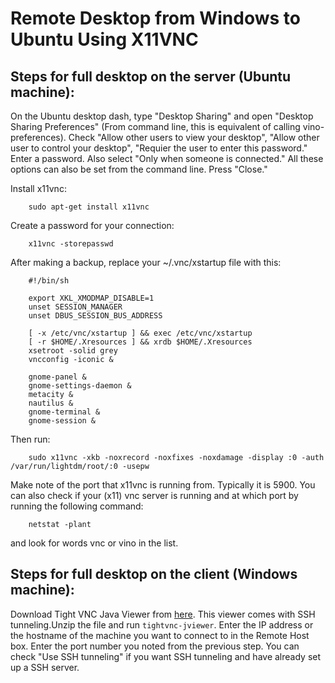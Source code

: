 # Remote Desktop from Windows to Ubuntu Using X11VNC

## Steps for full desktop on the server (Ubuntu machine):
On the Ubuntu desktop dash, type "Desktop Sharing" and open "Desktop Sharing Preferences" (From command line, this is equivalent of calling vino-preferences). Check "Allow other users to view your desktop", "Allow other user to control your desktop", "Requier the user to enter this password." Enter a password. Also select "Only when someone is connected." All these options can also be set from the command line. Press "Close."

Install x11vnc:
```
    sudo apt-get install x11vnc
```    
Create a password for your connection:    
```
    x11vnc -storepasswd  
``` 
After making a backup, replace your ~/.vnc/xstartup file with this:
```    
    #!/bin/sh

    export XKL_XMODMAP_DISABLE=1
    unset SESSION_MANAGER
    unset DBUS_SESSION_BUS_ADDRESS

    [ -x /etc/vnc/xstartup ] && exec /etc/vnc/xstartup
    [ -r $HOME/.Xresources ] && xrdb $HOME/.Xresources
    xsetroot -solid grey
    vncconfig -iconic &

    gnome-panel &
    gnome-settings-daemon &
    metacity &
    nautilus &
    gnome-terminal &
    gnome-session &
```
Then run:
```
    sudo x11vnc -xkb -noxrecord -noxfixes -noxdamage -display :0 -auth /var/run/lightdm/root/:0 -usepw
```    
Make note of the port that x11vnc is running from. Typically it is 5900. 
You can also check if your (x11) vnc server is running and at which port by running the following command:
```
    netstat -plant
```
and look for words vnc or vino in the list.    
## Steps for full desktop on the client (Windows machine):
Download Tight VNC Java Viewer from [here](http://www.tightvnc.com/download.php"). This viewer comes with SSH tunneling.Unzip the file and run `tightvnc-jviewer`. Enter the IP address or the hostname of the machine you want to connect to in the Remote Host box. Enter the port number you noted from the previous step. You can check "Use SSH tunneling" if you want SSH tunneling and have already set up a SSH server. 


